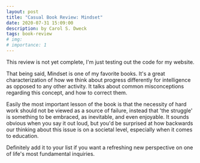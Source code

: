 ```yaml
---
layout: post
title: "Casual Book Review: Mindset"
date: 2020-07-31 15:09:00
description: by Carol S. Dweck
tags: book-review
# img:
# importance: 1
---
```


This review is not yet complete, I'm just testing out the code for my website.

That being said, Mindset is one of my favorite books. It's a great characterization of how we think about progress differently for intelligence as opposed to any other activity. It talks about common misconceptions regarding this concept, and how to correct them. 

Easily the most important lesson of the book is that the necessity of hard work should not be viewed as a source of failure, instead that 'the struggle' is something to be embraced, as inevitable, and even enjoyable. It sounds obvious when you say it out loud, but you'd be surprised at how backwards our thinking about this issue is on a societal level, especially when it comes to education.

Definitely add it to your list if you want a refreshing new perspective on one of life's most fundamental inquiries. 